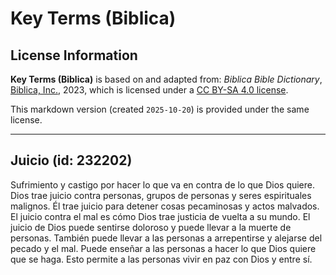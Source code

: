 # Key Terms (Biblica)

## License Information

**Key Terms (Biblica)** is based on and adapted from: _Biblica Bible Dictionary_, [Biblica, Inc.](https://www.biblica.com/), 2023, which is licensed under a [CC BY-SA 4.0 license](https://creativecommons.org/licenses/by-sa/4.0/legalcode.en).

This markdown version (created `2025-10-20`) is provided under the same license.



--------------------------------

## Juicio (id: 232202)

Sufrimiento y castigo por hacer lo que va en contra de lo que Dios quiere. Dios trae juicio contra personas, grupos de personas y seres espirituales malignos. Él trae juicio para detener cosas pecaminosas y actos malvados. El juicio contra el mal es cómo Dios trae justicia de vuelta a su mundo. El juicio de Dios puede sentirse doloroso y puede llevar a la muerte de personas. También puede llevar a las personas a arrepentirse y alejarse del pecado y el mal. Puede enseñar a las personas a hacer lo que Dios quiere que se haga. Esto permite a las personas vivir en paz con Dios y entre sí.


